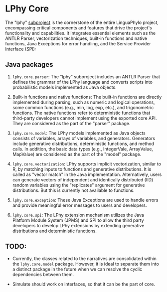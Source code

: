 # LPhy Core

The "lphy" [subproject](https://docs.gradle.org/current/userguide/multi_project_builds.html)
is the cornerstone of the entire LinguaPhylo project, encompassing critical components and
features that drive the project's functionality and capabilities.
It integrates essential elements such as the ANTLR Parser, vectorization techniques,
built-in functions and native functions, Java Exceptions for error handling,
and the Service Provider Interface (SPI):

## Java packages

1. `lphy.core.parser`: The "lphy" subproject includes an ANTLR Parser that defines the grammar of the LPhy language and
   converts scripts into probabilistic models implemented as Java objects.

2. Built-in functions and native functions: The built-in functions are directly implemented during parsing,
   such as numeric and logical operations, some common functions (e.g., min, log, exp, etc.), and trigonometric
   functions. The native functions refer to deterministic functions that third-party developers cannot implement using
   the exported core API. They are considered as the part of the "parser" package.

3. `lphy.core.model`: The LPhy models implemented as Java objects consists of variables, arrays of variables, and generators.
   Generators include generative distributions, deterministic functions, and method calls.
   In addition, the basic data types (e.g., IntegerVale, ArrayValue, MapValue) are considered as the part of the "model"
   package.

4. `lphy.core.vectorization`: LPhy supports implicit vectorization, similar to R, by matching inputs to functions and generative
   distributions. It is called as "vector match" in the Java implementation.
   Alternatively, users can generate vectors of independent and identically distributed (IID) random variables using
   the "replicates" argument for generative distributions.
   But this is currently not available to functions.

5. `lphy.core.exception`: These Java Exceptions are used to handle errors and provide meaningful error messages to users and
   developers.

6. `lphy.core.spi`: The LPhy extension mechanism utilizes the Java Platform Module System (JPMS) and
   SPI to allow the third party developers to develop LPhy extensions by extending
   generative distributions and deterministic functions.

## TODO:

- Currently, the classes related to the narratives are consolidated within the `lphy.core.model` package. 
  However, it is ideal to separate them into a distinct package in the future 
  when we can resolve the cyclic dependencies between them.

- Simulate should work on interfaces, so that it can be the part of core.
